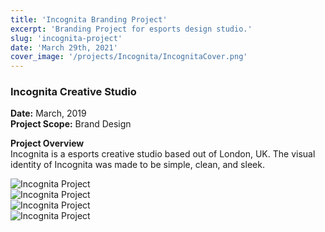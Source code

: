 ```yaml
---
title: 'Incognita Branding Project'
excerpt: 'Branding Project for esports design studio.'
slug: 'incognita-project'
date: 'March 29th, 2021'
cover_image: '/projects/Incognita/IncognitaCover.png'
---
```


### Incognita Creative Studio   
**Date:** March, 2019  
**Project Scope:** Brand Design

**Project Overview**  
Incognita is a esports creative studio based out of London, UK. The visual identity of Incognita was made to be simple, clean, and sleek.

![Incognita Project](/projects/Incognita/Incognita1.png)   
![Incognita Project](/projects/Incognita/Incognita2.png)   
![Incognita Project](/projects/Incognita/Incognita3.png)   
![Incognita Project](/projects/Incognita/Incognita4.png)